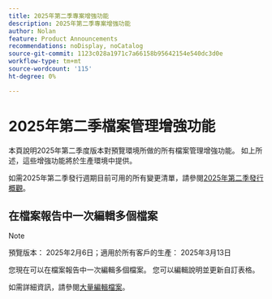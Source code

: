```yaml
---
title: 2025年第二季專案增強功能
description: 2025年第二季專案增強功能
author: Nolan
feature: Product Announcements
recommendations: noDisplay, noCatalog
source-git-commit: 1123c028a1971c7a66158b95642154e540dc3d0e
workflow-type: tm+mt
source-wordcount: '115'
ht-degree: 0%

---
```


# 2025年第二季檔案管理增強功能

本頁說明2025年第二季度版本對預覽環境所做的所有檔案管理增強功能。 如上所述，這些增強功能將於生產環境中提供。

如需2025年第二季發行週期目前可用的所有變更清單，請參閱[2025年第二季發行概觀](/help/quicksilver/product-announcements/product-releases/25-q2-release-activity/25-q2-release-overview.md)。

## 在檔案報告中一次編輯多個檔案

>[!NOTE]
>
>預覽版本： 2025年2月6日；適用於所有客戶的生產： 2025年3月13日

您現在可以在檔案報告中一次編輯多個檔案。 您可以編輯說明並更新自訂表格。

如需詳細資訊，請參閱[大量編輯檔案](/help/quicksilver/documents/managing-documents/bulk-edit-documents.md)。

